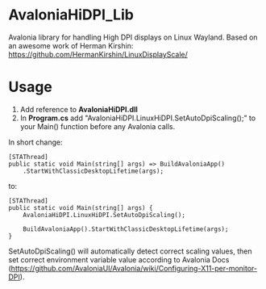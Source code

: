 # AvaloniaHiDPI_Lib

Avalonia library for handling High DPI displays on Linux Wayland. Based on an awesome work of Herman Kirshin: https://github.com/HermanKirshin/LinuxDisplayScale/

# Usage
1) Add reference to **AvaloniaHiDPI.dll**
2) In **Program.cs** add "AvaloniaHiDPI.LinuxHiDPI.SetAutoDpiScaling();" to your Main() function before any Avalonia calls.

In short change:

    [STAThread]
    public static void Main(string[] args) => BuildAvaloniaApp()
        .StartWithClassicDesktopLifetime(args);

to:

    [STAThread]
    public static void Main(string[] args) {
        AvaloniaHiDPI.LinuxHiDPI.SetAutoDpiScaling();

        BuildAvaloniaApp().StartWithClassicDesktopLifetime(args);
    }

SetAutoDpiScaling() will automatically detect correct scaling values, then set correct environment variable value according to Avalonia Docs (https://github.com/AvaloniaUI/Avalonia/wiki/Configuring-X11-per-monitor-DPI).

